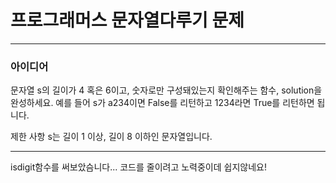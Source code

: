 # 프로그래머스 문자열다루기 문제
---
### 아이디어

문자열 s의 길이가 4 혹은 6이고, 숫자로만 구성돼있는지 확인해주는 함수, solution을 완성하세요. 예를 들어 s가 a234이면 False를 리턴하고 1234라면 True를 리턴하면 됩니다.

제한 사항
s는 길이 1 이상, 길이 8 이하인 문자열입니다.


---
isdigit함수를 써보았슴니다... 
코드를 줄이려고 노력중이데 쉽지않네요!

